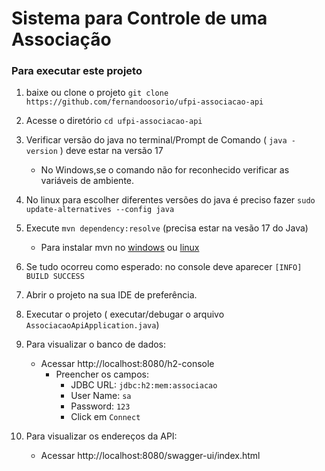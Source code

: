 # Sistema para Controle de uma Associação

### Para executar este projeto
1.  baixe ou clone o projeto `git clone https://github.com/fernandoosorio/ufpi-associacao-api`

2. Acesse o diretório  `cd ufpi-associacao-api`

3. Verificar versão do java no terminal/Prompt de Comando ( `java -version` ) deve estar na versão 17

    * No Windows,se o comando não for reconhecido verificar as variáveis de ambiente. 

4. No linux para escolher diferentes versões do java é preciso fazer `sudo update-alternatives --config java`

5. Execute `mvn dependency:resolve`  (precisa estar na vesão 17 do Java)  
    - Para instalar mvn no [windows](https://dicasdeprogramacao.com.br/como-instalar-o-maven-no-windows/)  ou [linux](https://dicasdeprogramacao.com.br/como-instalar-o-maven-no-windows/)

6. Se tudo ocorreu como esperado: no console deve aparecer `[INFO] BUILD SUCCESS`


7. Abrir o projeto na sua IDE de preferência.

8. Executar o projeto ( executar/debugar o arquivo `AssociacaoApiApplication.java`)

9. Para visualizar o banco de dados:
    -   Acessar  http://localhost:8080/h2-console
        - Preencher os campos:
            - JDBC URL: `jdbc:h2:mem:associacao`
            - User Name: `sa`
            - Password: `123`
            - Click em `Connect`

10. Para visualizar os endereços da API:
    -   Acessar  http://localhost:8080/swagger-ui/index.html

